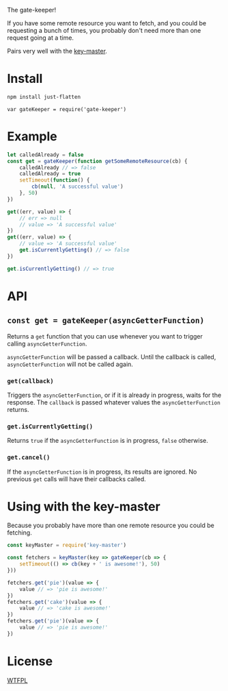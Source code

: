 The gate-keeper!

If you have some remote resource you want to fetch, and you could be requesting a bunch of times, you probably don't need more than one request going at a time.

Pairs very well with the [key-master](https://github.com/TehShrike/key-master).

# Install

```sh
npm install just-flatten
```

`var gateKeeper = require('gate-keeper')`

# Example

<!-- js
var gateKeeper = require('./')
-->

```js
let calledAlready = false
const get = gateKeeper(function getSomeRemoteResource(cb) {
	calledAlready // => false
	calledAlready = true
	setTimeout(function() {
		cb(null, 'A successful value')
	}, 50)
})

get((err, value) => {
	// err => null
	// value => 'A successful value'
})
get((err, value) => {
	// value => 'A successful value'
	get.isCurrentlyGetting() // => false
})

get.isCurrentlyGetting() // => true

```

# API

## `const get = gateKeeper(asyncGetterFunction)`

Returns a `get` function that you can use whenever you want to trigger calling `asyncGetterFunction`.

`asyncGetterFunction` will be passed a callback.  Until the callback is called, `asyncGetterFunction` will not be called again.

### `get(callback)`

Triggers the `asyncGetterFunction`, or if it is already in progress, waits for the response.  The `callback` is passed whatever values the `asyncGetterFunction` returns.

### `get.isCurrentlyGetting()`

Returns `true` if the `asyncGetterFunction` is in progress, `false` otherwise.

### `get.cancel()`

If the `asyncGetterFunction` is in progress, its results are ignored.  No previous `get` calls will have their callbacks called.

# Using with the key-master

Because you probably have more than one remote resource you could be fetching.

```js
const keyMaster = require('key-master')

const fetchers = keyMaster(key => gateKeeper(cb => {
	setTimeout(() => cb(key + ' is awesome!'), 50)
}))

fetchers.get('pie')(value => {
	value // => 'pie is awesome!'
})
fetchers.get('cake')(value => {
	value // => 'cake is awesome!'
})
fetchers.get('pie')(value => {
	value // => 'pie is awesome!'
})

```

# License

[WTFPL](http://wtfpl2.com/)
